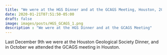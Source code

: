 ```yaml
---
title: "We were at the HGS Dinner and at the GCAGS Meeting, Houston, 2019"
date: 2020-01-21T07:51:50-05:00
draft: false
image: images/posts/HGS_GCAGS_1.png
description : "We were at the HGS Dinner and at the GCAGS Meeting"
---
```


Last December 9th we were at the Houston Geological Society Dinner, and in October we attended the GCAGS meeting in Houston.